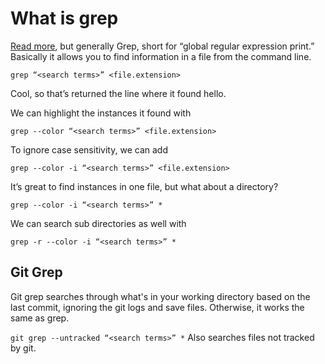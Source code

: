 # What is grep

[Read more](https://www.freecodecamp.org/news/grep-command-in-linux-usage-options-and-syntax-examples/), but generally Grep, short for “global regular expression print.” Basically it allows you to find information in a file from the command line.

`grep “<search terms>” <file.extension>`

Cool, so that’s returned the line where it found hello.

We can highlight the instances it found with

`grep --color “<search terms>” <file.extension>`

To ignore case sensitivity, we can add

`grep --color -i “<search terms>” <file.extension>`

It’s great to find instances in one file, but what about a directory?

`grep --color -i “<search terms>” *`

We can search sub directories as well with

`grep -r --color -i “<search terms>” *`

## Git Grep
Git grep searches through what's in your working directory based on the last commit, ignoring the git logs and save files. Otherwise, it works the same as grep.

`git grep --untracked “<search terms>” *`
Also searches files not tracked by git.
